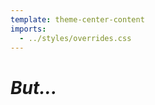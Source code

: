 ```yaml
---
template: theme-center-content
imports:
  - ../styles/overrides.css
---
```


<style>
  div#container > h1 {
    text-align: center;
    text-decoration: underline;
  }

  hr {
    display: none;
  }
</style>

# _But..._